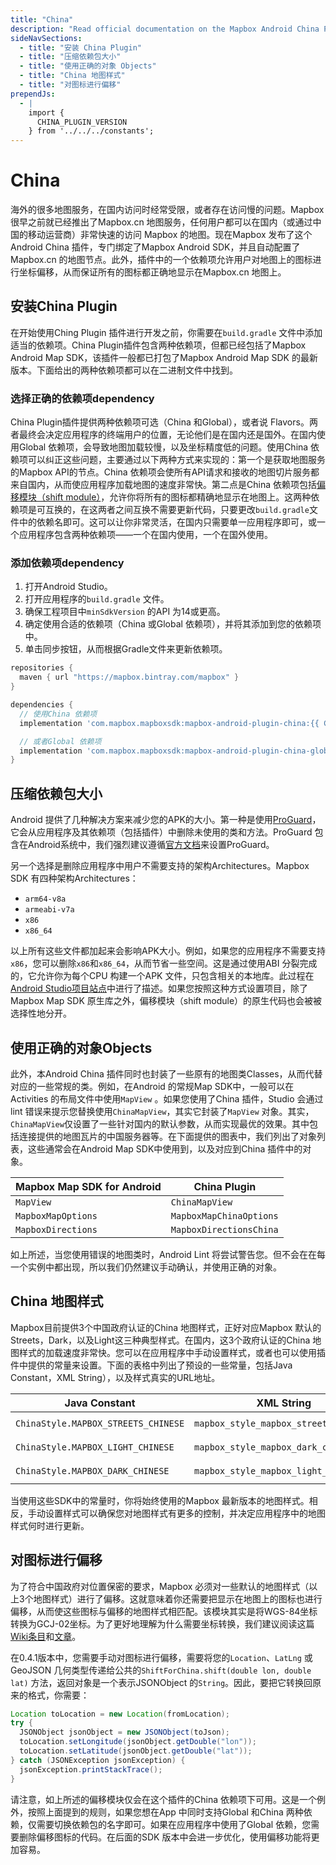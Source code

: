 ```yaml
---
title: "China"
description: "Read official documentation on the Mapbox Android China Plugin which takes the Mapbox Map SDK for Android and configures it to maximize performance inside China."
sideNavSections:
  - title: "安装 China Plugin"
  - title: "压缩依赖包大小"
  - title: "使用正确的对象 Objects"
  - title: "China 地图样式"
  - title: "对图标进行偏移"
prependJs:
  - |
    import {
      CHINA_PLUGIN_VERSION
    } from '../../../constants';
---
```

# China
海外的很多地图服务，在国内访问时经常受限，或者存在访问慢的问题。Mapbox 很早之前就已经推出了Mapbox.cn 地图服务，任何用户都可以在国内（或通过中国的移动运营商）非常快速的访问 Mapbox 的地图。现在Mapbox 发布了这个Android China 插件，专门绑定了Mapbox Android SDK，并且自动配置了Mapbox.cn 的地图节点。此外，插件中的一个依赖项允许用户对地图上的图标进行坐标偏移，从而保证所有的图标都正确地显示在Mapbox.cn 地图上。

## 安装China Plugin
在开始使用Ching Plugin 插件进行开发之前，你需要在`build.gradle` 文件中添加适当的依赖项。China Plugin插件包含两种依赖项，但都已经包括了Mapbox Android Map SDK，该插件一般都已打包了Mapbox Android Map SDK 的最新版本。下面给出的两种依赖项都可以在二进制文件中找到。

### 选择正确的依赖项dependency
China Plugin插件提供两种依赖项可选（China 和Global），或者说 Flavors。两者最终会决定应用程序的终端用户的位置，无论他们是在国内还是国外。在国内使用Global 依赖项，会导致地图加载较慢，以及坐标精度低的问题。使用China 依赖项可以纠正这些问题，主要通过以下两种方式来实现的：第一个是获取地图服务的Mapbox API的节点。China 依赖项会使所有API请求和接收的地图切片服务都来自国内，从而使应用程序加载地图的速度非常快。第二点是China 依赖项包括[偏移模块（shift module）](#shifting-annotations)，允许你将所有的图标都精确地显示在地图上。这两种依赖项是可互换的，在这两者之间互换不需要更新代码，只要更改`build.gradle`文件中的依赖名即可。这可以让你非常灵活，在国内只需要单一应用程序即可，或一个应用程序包含两种依赖项——一个在国内使用，一个在国外使用。

### 添加依赖项dependency

1. 打开Android Studio。
2. 打开应用程序的`build.gradle` 文件。
3. 确保工程项目中`minSdkVersion` 的API 为14或更高。
4. 确定使用合适的依赖项（China 或Global 依赖项），并将其添加到您的依赖项中。
5. 单击同步按钮，从而根据Gradle文件来更新依赖项。

```groovy
repositories {
  maven { url "https://mapbox.bintray.com/mapbox" }
}

dependencies {
  // 使用China 依赖项
  implementation 'com.mapbox.mapboxsdk:mapbox-android-plugin-china:{{ CHINA_PLUGIN_VERSION }}'

  // 或者Global 依赖项
  implementation 'com.mapbox.mapboxsdk:mapbox-android-plugin-china-global:{{ CHINA_PLUGIN_VERSION }}'
}
```

## 压缩依赖包大小
Android 提供了几种解决方案来减少您的APK的大小。第一种是使用[ProGuard](https://developer.android.com/studio/build/shrink-code)，它会从应用程序及其依赖项（包括插件）中删除未使用的类和方法。ProGuard 包含在Android系统中，我们强烈建议遵循[官方文档](https://developer.android.com/studio/build/shrink-code)来设置ProGuard。

另一个选择是删除应用程序中用户不需要支持的架构Architectures。Mapbox SDK 有四种架构Architectures：

- `arm64-v8a`
- `armeabi-v7a`
- `x86`
- `x86_64`

以上所有这些文件都加起来会影响APK大小。例如，如果您的应用程序不需要支持`x86`，您可以删除`x86`和`x86_64`，从而节省一些空间。这是通过使用ABI 分裂完成的，它允许你为每个CPU 构建一个APK 文件，只包含相关的本地库。此过程在[Android Studio项目站点](http://tools.android.com/tech-docs/new-build-system/user-guide/apk-splits#TOC-ABIs-Splits)中进行了描述。如果您按照这种方式设置项目，除了Mapbox Map SDK 原生库之外，偏移模块（shift module）的原生代码也会被被选择性地分开。

## 使用正确的对象Objects
此外，本Android China 插件同时也封装了一些原有的地图类Classes，从而代替对应的一些常规的类。例如，在Android 的常规Map SDK中，一般可以在Activities 的布局文件中使用`MapView` 。如果您使用了China 插件，Studio 会通过lint 错误来提示您替换使用`ChinaMapView`，其实它封装了`MapView` 对象。其实，`ChinaMapView`仅设置了一些针对国内的默认参数，从而实现最优的效果。其中包括连接提供的地图瓦片的中国服务器等。在下面提供的图表中，我们列出了对象列表，这些通常会在Android Map SDK中使用到，以及对应到China 插件中的对象。

| Mapbox Map SDK for Android | China Plugin |
| --- | --- |
| `MapView` | `ChinaMapView` |
| `MapboxMapOptions` | `MapboxMapChinaOptions` |
| `MapboxDirections` | `MapboxDirectionsChina` |

如上所述，当您使用错误的地图类时，Android Lint 将尝试警告您。但不会在在每一个实例中都出现，所以我们仍然建议手动确认，并使用正确的对象。

## China 地图样式
Mapbox目前提供3个中国政府认证的China 地图样式，正好对应Mapbox 默认的Streets，Dark，以及Light这三种典型样式。在国内，这3个政府认证的China 地图样式的加载速度非常快。您可以在应用程序中手动设置样式，或者也可以使用插件中提供的常量来设置。下面的表格中列出了预设的一些常量，包括Java Constant，XML String），以及样式真实的URL地址。

| Java Constant | XML String | URL |
| --- | --- | --- |
| `ChinaStyle.MAPBOX_STREETS_CHINESE` | `mapbox_style_mapbox_streets_chinese` | `mapbox://styles/mapbox/streets-zh-v1` |
| `ChinaStyle.MAPBOX_LIGHT_CHINESE` | `mapbox_style_mapbox_dark_chinese` | `mapbox://styles/mapbox/light-zh-v1` |
| `ChinaStyle.MAPBOX_DARK_CHINESE` | `mapbox_style_mapbox_light_chinese` | `mapbox://styles/mapbox/dark-zh-v1` |

当使用这些SDK中的常量时，你将始终使用的Mapbox 最新版本的地图样式。相反，手动设置样式可以确保您对地图样式有更多的控制，并决定应用程序中的地图样式何时进行更新。

## 对图标进行偏移
为了符合中国政府对位置保密的要求，Mapbox 必须对一些默认的地图样式（以上3个地图样式）进行了偏移。这就意味着你还需要把显示在地图上的图标也进行偏移，从而使这些图标与偏移的地图样式相匹配。该模块其实是将WGS-84坐标转换为GCJ-02坐标。为了更好地理解为什么需要坐标转换，我们建议阅读这篇[Wiki条目](https://en.wikipedia.org/wiki/Restrictions_on_geographic_data_in_China#The_China_GPS_shift_problem)和[文章](http://www.travelandleisure.com/articles/digital-maps-skewed-china)。

在0.4.1版本中，您需要手动对图标进行偏移，需要将您的`Location`、`LatLng` 或GeoJSON 几何类型传递给公共的`ShiftForChina.shift(double lon, double lat)` 方法，返回对象是一个表示JSONObject 的`String`。因此，要把它转换回原来的格式，你需要：

```java
Location toLocation = new Location(fromLocation);
try {
  JSONObject jsonObject = new JSONObject(toJson);
  toLocation.setLongitude(jsonObject.getDouble("lon"));
  toLocation.setLatitude(jsonObject.getDouble("lat"));
} catch (JSONException jsonException) {
  jsonException.printStackTrace();
}
```

请注意，如上所述的偏移模块仅会在这个插件的China 依赖项下可用。这是一个例外，按照上面提到的规则，如果您想在App 中同时支持Global 和China 两种依赖，仅需要切换依赖包的名字即可。如果在应用程序中使用了Global 依赖，您需要删除偏移图标的代码。在后面的SDK 版本中会进一步优化，使用偏移功能将更加容易。